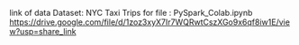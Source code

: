 link of data Dataset: NYC Taxi Trips  for file : PySpark_Colab.ipynb
https://drive.google.com/file/d/1zoz3xyX7Ir7WQRwtCszXGo9x6qf8iw1E/view?usp=share_link
